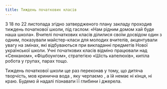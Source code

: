 ```yaml
---
title: Тиждень початкових класів
---
```


З 18 по 22 листопада згідно затвердженого плану закладу проходив тиждень початкової школи, під гаслом: «Нам рідним домом хай буде наша школа». Вчителі початкових класів ділилися своїм досвідом один з одним, показували майстер-класи для молодих вчителів, акцентували увагу на змінах, які відбуваються при викладанні предметів Нової української школи. Учні початкових класів відміно працювали над «Сенканом», «Фішбоунгом», стратегією «Шість капелюхів», кипіла робота у групах, парах тощо.

Тиждень початкової школи ще раз переконав у тому, що дитяча творчість, мов кринична вода , яку черпаємо , а їй немає ні кінця, ні краю. Будемо й надалі пізнавати її глибини і джерела.

<slideshow />
